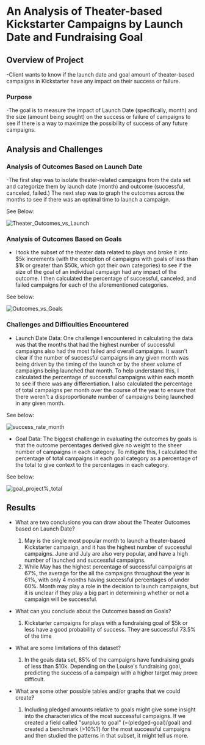 # An Analysis of Theater-based Kickstarter Campaigns by Launch Date and Fundraising Goal

## Overview of Project
-Client wants to know if the launch date and goal amount of theater-based campaigns
in Kickstarter have any impact on their success or failure.	

### Purpose
-The goal is to measure the impact of Launch Date (specifically, month) and 
the size (amount being sought) on the success or failure of campaigns to see if there is a way
to maximize the possibility of success of any future campaigns.


## Analysis and Challenges

### Analysis of Outcomes Based on Launch Date
-The first step was to isolate theater-related campaigns from the data set and categorize 
them by launch date (month) and outcome (successful, canceled, failed.)  The next step was to graph
the outcomes across the months to see if there was an optimal time to launch a campaign.  

See Below:

![Theater_Outcomes_vs_Launch](https://user-images.githubusercontent.com/68127033/88493144-9374fa00-cf7d-11ea-800c-52bfbae7bff7.png)


### Analysis of Outcomes Based on Goals
 - I took the subset of the theater data related to plays and broke it into $5k increments
(with the exception of campaigns with goals of less than $1k or greater than $50k, which got their own categories) to see if the size of the goal of an individual campaign had any impact of the outcome.  I then calculated the percentage of successful, canceled, and failed campaigns for each of the aforementioned categories.  

See below:

![Outcomes_vs_Goals](https://user-images.githubusercontent.com/68127033/88493240-0ed6ab80-cf7e-11ea-913f-9ad7ebf18e28.png)






### Challenges and Difficulties Encountered
	
- Launch Date Data:  One challenge I encountered in calculating the data was that the months that had the 
highest number of successful campaigns also had the most failed and overall campaigns.  It wasn't clear if the 
number of successful campaigns in any given month was being driven by the timing of the launch or by the sheer 
volume of campaigns being launched that month.  To help understand this, I calculated the percentage of successful campaigns within each month to see if there was any differentiation.  I also calculated the percentage of total campaigns per month over the course of the year to ensure that there weren't a disproportionate number of campaigns being launched in any given month. 

See below:

![success_rate_month](https://user-images.githubusercontent.com/68127033/88493660-4cd4cf00-cf80-11ea-9461-7afe90f37449.png)



- Goal Data: The biggest challenge in evaluating the outcomes by goals is that the outcome percentages derived
give no weight to the sheer number of campaigns in each category.  To mitigate this, I calculated the percentage of total campaigns in each goal category as a percentage of the total to give context to the percentages in each category. 

See below:

![goal_project%_total](https://user-images.githubusercontent.com/68127033/88493552-b6a0a900-cf7f-11ea-9c10-52dffc087279.png)



## Results

- What are two conclusions you can draw about the Theater Outcomes based on Launch Date?
	1. May is the single most popular month to launch a theater-based Kickstarter campaign, and it has the highest number of successful campaigns.  June and July are also very popular, and have a high number of launched and successful campaigns.
	2. While May has the highest percentage of successful campaigns at 67%, the average for the all the campaigns throughout the year is 61%, with only 4 months having successful percentages of under 60%.  Month may play a role in the decision to launch campaigns, but it is unclear if they play a big part in determining whether or not a campaign will be successful.

- What can you conclude about the Outcomes based on Goals?
	1. Kickstarter campaigns for plays with a fundraising goal of $5k or less have a good probability of success. They are successful 73.5% of the time
- What are some limitations of this dataset?
	1.  In the goals data set, 85% of the campaigns have fundraising goals of less than $10k.  Depending on the Louise's fundraising goal, predicting the success of a campaign with a higher target may prove difficult.  

- What are some other possible tables and/or graphs that we could create?
	1. Including pledged amounts relative to goals might give some insight into the characteristics of the most successful campaigns.  If we created a field called "surplus to goal" (=(pledged-goal)/goal) and created a benchmark (>10%?) for the most successful campaigns and then studied the patterns in that subset, it might tell us more.
